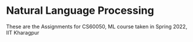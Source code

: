 # Natural Language Processing

These are the Assignments for CS60050, ML course taken in Spring 2022, IIT Kharagpur
